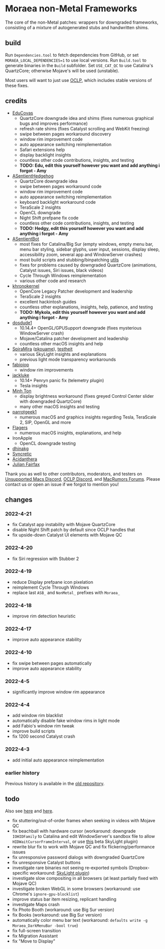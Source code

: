 # Moraea non-Metal Frameworks
The core of the non-Metal patches: wrappers for downgraded frameworks, consisting of a mixture of autogenerated stubs and handwritten shims.

## build
Run `Dependencies.tool` to fetch dependencies from GitHub, or set `MORAEA_LOCAL_DEPENDENCIES=1` to use local versions. Run `Build.tool` to generate binaries in the `Build` subfolder. Set `USE_CAT_QC` to use Catalina's QuartzCore; otherwise Mojave's will be used (unstable).

Most users will want to just use [OCLP](https://dortania.github.io/OpenCore-Legacy-Patcher/), which includes stable versions of these fixes.

## credits
- [EduCovas](https://github.com/educovas)
    - QuartzCore downgrade idea and shims (fixes numerous graphical bugs and improves performance)
	- refresh rate shims (fixes Catalyst scrolling and WebKit freezing)
	- swipe between pages workaround discovery
	- window rim improvement code
	- auto appearance switching reimplementation
	- Safari extensions help
	- display backlight insights
	- countless other code contributions, insights, and testing
	- **TODO: Edu, edit this yourself however you want and add anything i forgot - Amy**
- [ASentientHedgehog](https://moosethegoose2213.github.io)
    - QuartzCore downgrade idea
	- swipe between pages workaround code
	- window rim improvement code
	- auto appearance switching reimplementation
	- keyboard backlight workaround code
	- TeraScale 2 insights
	- OpenCL downgrade
	- Night Shift prefpane fix code
	- countless other code contributions, insights, and testing
	- **TODO: Hedgy, edit this yourself however you want and add anything i forgot - Amy**
- [ASentientBot](https://asentientbot.github.io)
    - most fixes for Catalina/Big Sur (empty windows, empty menu bar, menu bar styling, sidebar glyphs, user input, sessions, display sleep, accessibility zoom, several app and WindowServer crashes)
	- most build scripts and stubbing/binpatching [utils](https://github.com/moraea/non-metal-common)
	- fixes for problems caused by downgraded QuartzCore (animations, Catalyst issues, Siri issues, black videos)
	- Cycle Through Windows reimplementation
	- various other code and research
- [khronokernel](https://github.com/khronokernel)
    - OpenCore Legacy Patcher development and leadership
	- TeraScale 2 insights
	- excellent hackintosh guides
	- countless other explanations, insights, help, patience, and testing
	- **TODO: Mykola, edit this yourself however you want and add anything i forgot - Amy**
- [dosdude1](http://dosdude1.com)
    - 10.14.4+ OpenGL/GPUSupport downgrade (fixes mysterious WindowServer crash)
	- Mojave/Catalina patcher development and leadership
	- countless other macOS insights and help
- [SpiraMira](https://github.com/SpiraMira) ([pkouame](https://forums.macrumors.com/members/pkouame.1036080/)), [testheit](https://forums.macrumors.com/members/1133139/)
    - various SkyLight insights and explanations
	- previous light mode transparency workarounds
- [fabioiop](https://github.com/fabioiop)
    - window rim improvements
- [jackluke](https://github.com/jacklukem)
    - 10.14+ Penryn panic fix (telemetry plugin)
	- Tesla insights
- [Minh Ton](https://minh-ton.github.io)
	- display brightness workaround (fixes greyed Control Center slider with downgraded QuartzCore)
	- many other macOS insights and testing
- [parrotgeek1](https://parrotgeek.com)
    - numerous macOS and graphics insights regarding Tesla, TeraScale 2, SIP, OpenGL and more
- [Flagers](https://github.com/flagersgit)
    - numerous macOS insights, explanations, and help
- IronApple
    - OpenCL downgrade testing
- [dhinakg](https://github.com/dhinakg)
- [Syncretic](https://forums.macrumors.com/members/syncretic.1173816/)
- [Acidanthera](https://github.com/acidanthera)
- [Julian Fairfax](https://julianfairfax.gitlab.io)

Thank you as well to other contributors, moderators, and testers on [Unsupported Macs Discord](https://discord.gg/XbbWAsE), [OCLP Discord](https://discord.gg/rqdPgH8xSN), and [MacRumors Forums](https://forums.macrumors.com). Please contact us or open an issue if we forgot to mention you!

## changes

### 2022-4-21
- fix Catalyst app instability with Mojave QuartzCore
- disable Night Shift patch by default since OCLP handles that
- fix upside-down Catalyst UI elements with Mojave QC

### 2022-4-20
- fix Siri regression with Stubber 2

### 2022-4-19
- reduce Display prefpane icon pixelation
- reimplement Cycle Through Windows
- replace last `ASB_` and `NonMetal_` prefixes with `Moraea_`

### 2022-4-18
- improve rim detection heuristic

### 2022-4-17
- improve auto appearance stability

### 2022-4-10
- fix swipe between pages automatically
- improve auto appearance stability

### 2022-4-5
- significantly improve window rim appearance

### 2022-4-4
- add window rim blacklist
- automatically disable fake window rims in light mode
- add Fabio's window rim tweak
- improve build scripts
- fix 1200 second Catalyst crash

### 2022-4-3
- add initial auto appearance reimplementation

### earlier history
Previous history is available in the [old repository](https://github.com/ASentientBot/monterey).

## todo
Also see [here](https://github.com/moraea/non-metal-frameworks/projects/1) and [here](https://github.com/dortania/OpenCore-Legacy-Patcher/issues/108#issuecomment-810634088).

- fix stuttering/out-of-order frames when seeking in videos with Mojave QC
- fix beachball with hardware cursor (workaround: downgrade `IOHIDFamily` to Catalina and edit WindowServer's sandbox file to allow `HIDWaitCursorFrameInterval`, or use [this](https://github.com/ASentientBot/monterey/releases/download/2022-3-20/you.can.edit.the.defines.to.make.it.spin.extremely.fast.or.even.backward.lol.zip) beta SkyLight plugin)
- rewrite blur fix to work with Mojave QC and fix flickering/performance issues
- fix unresponsive password dialogs with downgraded QuartzCore
- fix unresponsive Catalyst buttons
- investigate rare binaries not seeing re-exported symbols (Dropbox-specific workaround: [SkyLight plugin](https://github.com/ASentientBot/monterey/releases/download/2021-12-17/throw.this.in.the.SkyLight.plugins.folder.to.fix.Dropbox.in.a.really.non.ideal.way.zip))
- investigate slow compositing in all browsers (at least partially fixed with Mojave QC)
- investigate broken WebGL in some browsers (workaround: use Chrome's `ignore-gpu-blocklist`)
- improve status bar item resizing, replicant handling
- investigate Maps crash
- fix Photo Booth (workaround: use Big Sur version)
- fix Books (workaround: use Big Sur version)
- automatically color menu bar text (workaround: `defaults write -g Moraea_DarkMenuBar -bool true`)
- fix full-screen transition
- fix Migration Assistant
- fix "Move to Display"